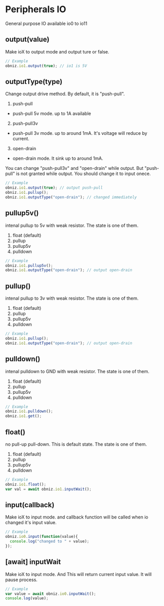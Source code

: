 # Peripherals IO
General purpose IO
available io0 to io11

## output(value)
Make ioX to output mode and output ture or false.

```Javascript
// Example
obniz.io1.output(true); // io1 is 5V
```

## outputType(type)
Change output drive method.
By default, it is "push-pull".

1. push-pull
  - push-pull 5v mode. up to 1A available
2. push-pull3v
  - push-pull 3v mode. up to around 1mA. It's voltage will reduce by current.
3. open-drain
  - open-drain mode. It sink up to around 1mA.

You can change "push-pull3v" and "open-drain" while output.
But "push-pull" is not granted while output. You should change it to input onece.

```Javascript
// Example
obniz.io1.output(true); // output push-pull
obniz.io1.pullup();
obniz.io1.outputType("open-drain"); // changed immediately 
```

## pullup5v()
intenal pullup to 5v with weak resistor.
The state is one of them.

1. float (default) 
2. pullup
3. pullup5v
4. pulldown

```Javascript
// Example
obniz.io1.pullup5v();
obniz.io1.outputType("open-drain"); // output open-drain
```

## pullup()
intenal pullup to 3v with weak resistor.
The state is one of them.

1. float (default) 
2. pullup
3. pullup5v
4. pulldown

```Javascript
// Example
obniz.io1.pullup();
obniz.io1.outputType("open-drain"); // output open-drain
```
## pulldown()
intenal pulldown to GND with weak resistor.
The state is one of them.

1. float (default) 
2. pullup
3. pullup5v
4. pulldown

```Javascript
// Example
obniz.io1.pulldown();
obniz.io1.get();
```

## float()
no pull-up pull-down.
This is default state.
The state is one of them.

1. float (default) 
2. pullup
3. pullup5v
4. pulldown

```Javascript
// Example
obniz.io1.float();
var val = await obniz.io1.inputWait();
```

## input(callback)
Make ioX to input mode.
and callback function will be called when io changed it's input value.
```Javascript
// Example
obniz.io0.input(function(value){
  console.log("changed to " + value);
});
```
## [await] inputWait
Make ioX to input mode.
And This will return current input value.
It will pause process.
```Javascript
// Example
var value = await obniz.io0.inputWait();
console.log(value);
```